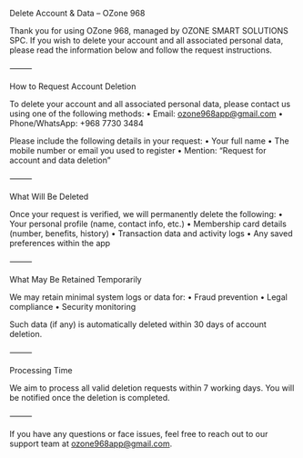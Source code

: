 

Delete Account & Data – OZone 968

Thank you for using OZone 968, managed by OZONE SMART SOLUTIONS SPC. If you wish to delete your account and all associated personal data, please read the information below and follow the request instructions.

⸻

How to Request Account Deletion

To delete your account and all associated personal data, please contact us using one of the following methods:
	•	Email: ozone968app@gmail.com
	•	Phone/WhatsApp: +968 7730 3484

Please include the following details in your request:
	•	Your full name
	•	The mobile number or email you used to register
	•	Mention: “Request for account and data deletion”

⸻

What Will Be Deleted

Once your request is verified, we will permanently delete the following:
	•	Your personal profile (name, contact info, etc.)
	•	Membership card details (number, benefits, history)
	•	Transaction data and activity logs
	•	Any saved preferences within the app

⸻

What May Be Retained Temporarily

We may retain minimal system logs or data for:
	•	Fraud prevention
	•	Legal compliance
	•	Security monitoring

Such data (if any) is automatically deleted within 30 days of account deletion.

⸻

Processing Time

We aim to process all valid deletion requests within 7 working days. You will be notified once the deletion is completed.

⸻

If you have any questions or face issues, feel free to reach out to our support team at ozone968app@gmail.com.
